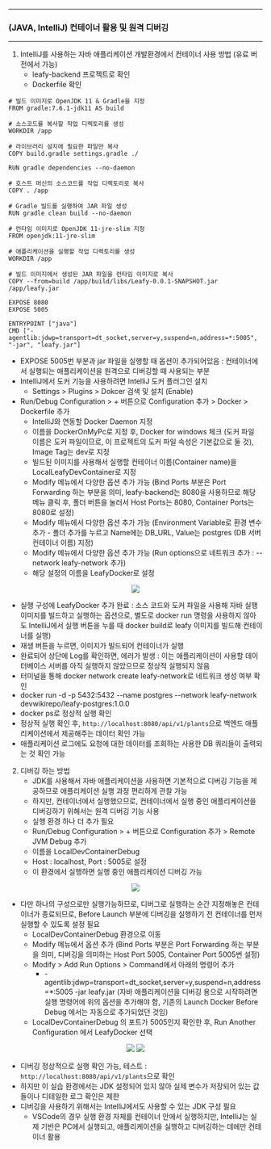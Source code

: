 -----
### (JAVA, IntelliJ) 컨테이너 활용 및 원격 디버깅
-----
1. IntelliJ를 사용하는 자바 애플리케이션 개발환경에서 컨테이너 사용 방법 (유료 버전에서 가능)
   - leafy-backend 프로젝트로 확인
   - Dockerfile 확인
```
# 빌드 이미지로 OpenJDK 11 & Gradle을 지정
FROM gradle:7.6.1-jdk11 AS build

# 소스코드를 복사할 작업 디렉토리를 생성
WORKDIR /app

# 라이브러리 설치에 필요한 파일만 복사
COPY build.gradle settings.gradle ./

RUN gradle dependencies --no-daemon

# 호스트 머신의 소스코드를 작업 디렉토리로 복사
COPY . /app

# Gradle 빌드를 실행하여 JAR 파일 생성
RUN gradle clean build --no-daemon

# 런타임 이미지로 OpenJDK 11-jre-slim 지정
FROM openjdk:11-jre-slim

# 애플리케이션을 실행할 작업 디렉토리를 생성
WORKDIR /app

# 빌드 이미지에서 생성된 JAR 파일을 런타임 이미지로 복사
COPY --from=build /app/build/libs/Leafy-0.0.1-SNAPSHOT.jar /app/leafy.jar

EXPOSE 8080
EXPOSE 5005

ENTRYPOINT ["java"]
CMD ["-agentlib:jdwp=transport=dt_socket,server=y,suspend=n,address=*:5005", "-jar", "leafy.jar"]
```
  - EXPOSE 5005번 부분과 jar 파일을 실행할 때 옵션이 추가되어있음 : 컨테이너에서 실행되는 애플리케이션을 원격으로 디버깅할 때 사용되는 부분
  - IntelliJ에서 도커 기능을 사용하려면 IntelliJ 도커 플러그인 설치
    + Settings > Plugins > Dokcer 검색 및 설치 (Enable)
  - Run/Debug Configuration > + 버튼으로 Configuration 추가 > Docker > Dockerfile 추가
    + IntelliJ와 연동할 Docker Daemon 지정
    + 이름을 DockerOnMyPc로 지정 후, Docker for windows 체크 (도커 파일 이름은 도커 파일이므로, 이 프로젝트의 도커 파일 속성은 기본값으로 둘 것), Image Tag는 dev로 지정
    + 빌드된 이미지를 사용해서 실행할 컨테이너 이름(Container name)을 LocalLeafyDevContainer로 지정
    + Modify 메뉴에서 다양한 옵션 추가 가능 (Bind Ports 부분은 Port Forwarding 하는 부분을 의미, leafy-backend는 8080을 사용하므로 해당 메뉴 클릭 후, 폴더 버튼을 눌러서 Host Ports는 8080, Container Ports는 8080로 설정)
    + Modify 메뉴에서 다양한 옵션 추가 가능 (Environment Variable로 환경 변수 추가 - 폴더 추가를 누르고 Name에는 DB_URL, Value는 postgres (DB 서버 컨테이너 이름) 지정)
    + Modify 메뉴에서 다양한 옵션 추가 가능 (Run options으로 네트워크 추가 : --network leafy-network 추가)
    + 해당 설정의 이름을 LeafyDocker로 설정

<div align="center">
<img src="https://github.com/user-attachments/assets/455b813f-12d9-4c37-9549-6a724b8f69da">
</div>

  - 실행 구성에 LeafyDocker 추가 완료 : 소스 코드와 도커 파일을 사용해 자바 실행 이미지를 빌드하고 실행하는 옵션으로, 별도로 docker run 명령을 사용하지 않아도 IntelliJ에서 실행 버튼을 누를 때 docker build로 leafy 이미지를 빌드해 컨테이너를 실행)
  - 재생 버튼을 누르면, 이미지가 빌드되어 컨테이너가 실행
  - 완료되어 상단에 Log를 확인하면, 에러가 발생 : 이는 애플리케이션이 사용할 데이터베이스 서버를 아직 실행하지 않았으므로 정상적 실행되지 않음
  - 터미널을 통해 docker network create leafy-network로 네트워크 생성 여부 확인
  - docker run -d -p 5432:5432 --name postgres --network leafy-network devwikirepo/leafy-postgres:1.0.0
  - docker ps로 정상적 실행 확인
  - 정상적 실행 확인 후, ```http://localhost:8080/api/v1/plants```으로 백엔드 애플리케이션에서 제공해주는 데이터 확인 가능
  - 애플리케이션 로그에도 요청에 대한 데이터를 조회하는 사용한 DB 쿼리들이 출력되는 것 확인 가능

2. 디버깅 하는 방법
   - JDK를 사용해서 자바 애플리케이션을 사용하면 기본적으로 디버깅 기능을 제공하므로 애플리케이션 실행 과정 편리하게 관찰 가능
   - 하지만, 컨테이너에서 실행했으므로, 컨테이너에서 실행 중인 애플리케이션을 디버깅하기 위해서는 원격 디버깅 기능 사용
   - 실행 환경 하나 더 추가 필요
   - Run/Debug Configuration > + 버튼으로 Configuration 추가 > Remote JVM Debug 추가
    + 이름을 LocalDevContainerDebug
    + Host : localhost, Port : 5005로 설정
    + 이 환경에서 실행하면 실행 중인 애플리케이션 디버깅 가능

<div align="center">
<img src="https://github.com/user-attachments/assets/9fa3e0bc-7bd9-4126-8fbc-94d4935984a1">
</div>


  - 다만 하나의 구성으로만 실행가능하므로, 디버그로 실행하는 순간 지정해놓은 컨테이너가 종료되므로, Before Launch 부분에 디버깅을 실행하기 전 컨테이너를 먼저 실행할 수 있도록 설정 필요
    + LocalDevContainerDebug 환경으로 이동
    + Modify 메뉴에서 옵션 추가 (Bind Ports 부분은 Port Forwarding 하는 부분을 의미, 디버깅을 의미하는 Host Port 5005, Container Port 5005번 설정)
    + Modify > Add Run Options > Command에서 아래의 명령어 추가
      * -agentlib:jdwp=transport=dt_socket,server=y,suspend=n,address=*:5005 -jar leafy.jar (자바 애플리케이션을 디버깅 용으로 시작하려면 실행 명령어에 위의 옵션을 추가해야 함, 기존의 Launch Docker Before Debug 에서는 자동으로 추가되었던 것임)
    + LocalDevContainerDebug 의 포트가 5005인지 확인한 후, Run Another Configuration 에서 LeafyDocker 선택

<div align="center">
<img src="https://github.com/user-attachments/assets/3c0b943a-b6d1-4160-9240-0b75155cb8a1">
<img src="https://github.com/user-attachments/assets/c7346f74-10bf-4287-9f93-6f1b7bd86dbe">
</div>

  - 디버깅 정상적으로 실행 확인 가능, 테스트 : ```http://localhost:8080/api/v1/plants```으로 확인
  - 하지만 이 실습 환경에서는 JDK 설정되어 있지 않아 실제 변수가 저장되어 있는 값들이나 디테일한 로그 확인은 제한
  - 디버깅을 사용하기 위해서는 IntelliJ에서도 사용할 수 있는 JDK 구성 필요
    + VSCode의 경우 실행 환경 자체를 컨테이너 안에서 실행하지만, IntelliJ는 실제 기반은 PC에서 실행되고, 애플리케이션을 실행하고 디버깅하는 데에만 컨테이너 활용
